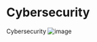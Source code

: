 # Cybersecurity
Cybersecurity
![image](https://github.com/QaisHussainy/Cybersecurity/assets/44326451/61d21da8-f916-4471-845f-38df8ac8e0a9)
